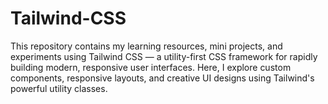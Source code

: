 # Tailwind-CSS
This repository contains my learning resources, mini projects, and experiments using Tailwind CSS — a utility-first CSS framework for rapidly building modern, responsive user interfaces. Here, I explore custom components, responsive layouts, and creative UI designs using Tailwind's powerful utility classes.
